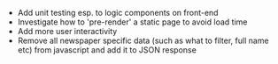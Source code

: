 * Add unit testing esp. to logic components on front-end
* Investigate how to 'pre-render' a static page to avoid load time
* Add more user interactivity
* Remove all newspaper specific data (such as what to filter, full name etc) from javascript and add it to JSON response
